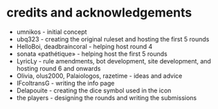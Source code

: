 # credits and acknowledgements

- umnikos - initial concept
- ubq323 - creating the original ruleset and hosting the first 5 rounds
- HelloBoi, deadbraincoral - helping host round 4
- sonata «pathétique» - helping host the first 5 rounds
- LyricLy - rule amendments, bot development, site development, and hosting round 6 and onwards
- Olivia, olus2000, Palaiologos, razetime - ideas and advice
- IFcoltransG - writing the info page
- Delapouite - creating the dice symbol used in the icon
- the players - designing the rounds and writing the submissions
